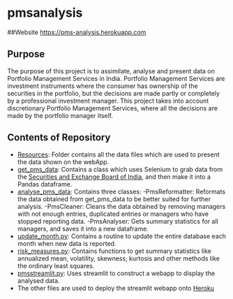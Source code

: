 # pmsanalysis
##Website
https://pms-analysis.herokuapp.com

## Purpose
The purpose of this project is to assimilate, analyse and present data on Portfolio Management Services in India. Portfolio Management Services are investment instruments
where the consumer has ownership of the securities in the portfolio, but the decisions are made partly or completely by a professional investment manager. This project
takes into account discretionary Portfolio Management Services, where all the decisions are made by the portfolio manager itself.

## Contents of Repository

* [Resources](./Resources): Folder contains all the data files which are used to present the data shown on the webApp. 
* [get_pms_data](./get_pms_data.py): Contains a class which uses Selenium to grab data from the [Securities and Exchange Board of India](https://www.sebi.gov.in/sebiweb/other/OtherAction.do?doPmr=yes), and then make it into a Pandas dataframe.
* [analyse_pms_data](./analyse_pms_data.py): Contains three classes:
  -PmsReformatter: Reformats the data obtained from get_pms_data to be better suited for further analysis.
  -PmsCleaner: Cleans the data obtained by removing managers with not enough entries, duplicated entries or managers who have stopped reporting data.
  -PmsAnalyser: Gets summary statistics for all managers, and saves it into a new dataframe. 
* [update_month.py](./update_month.py): Contains a routine to update the entire database each month when new data is reported.
* [risk_measures.py](./risk_measures.py): Contains functions to get summary statistics like annualized mean, volatility, skewness, kurtosis and other methods like the ordinary least squares. 
* [pmsstreamlit.py](./pmsstreamlit.py): Uses streamlit to construct a webapp to display the analysed data. 
* The other files are used to deploy the streamlit webapp onto [Heroku](https://www.heroku.com/what)
